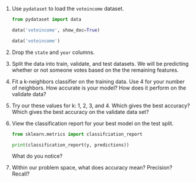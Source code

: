 1. Use `pydataset` to load the `voteincome` dataset.

    ```python
    from pydataset import data

    data('voteincome', show_doc=True)

    data('voteincome')
    ```

1. Drop the `state` and `year` columns.

1. Split the data into train, validate, and test datasets. We will be predicting whether or not someone votes based on the the remaining features.

1. Fit a k-neighbors classifier on the training data. Use 4 for your number of neighbors. How accurate is your model? How does it perform on the validate data?

1. Try our these values for k: 1, 2, 3, and 4. Which gives the best accuracy? Which gives the best accuracy on the validate data set?

1. View the classification report for your best model on the test split.

    ```python
    from sklearn.metrics import classifciation_report

    print(classification_report(y, predictions))
    ```
    
    What do you notice?

1. Within our problem space, what does accuracy mean? Precision? Recall?
